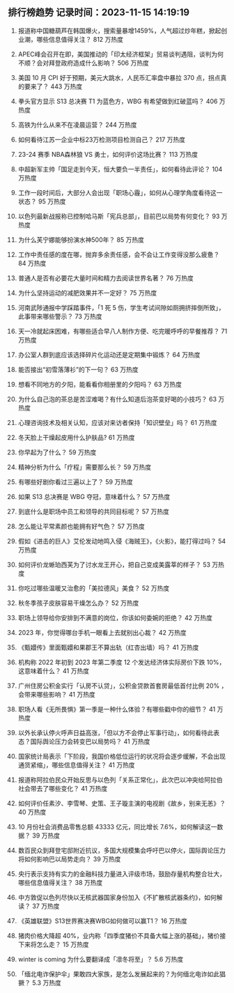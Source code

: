 
## 排行榜趋势 记录时间：2023-11-15 14:19:19
  
  1. 报道称中国糖葫芦在韩国爆火，搜索量暴增1459%，人气超过炒年糕，掀起创业潮，哪些信息值得关注？ 812 万热度
    
  2. APEC峰会召开在即，美国推动的「印太经济框架」贸易谈判遇阻，谈判为何不顺？会对拜登政府造成什么影响？ 506 万热度
    
  3. 美国 10 月 CPI 好于预期，美元大跳水，人民币汇率盘中暴拉 370 点，拐点真的要来了？ 443 万热度
    
  4. 拳头官方显示 S13 总决赛 T1 为蓝色方，WBG 有希望做到红破蓝吗？ 406 万热度
    
  5. 高铁为什么从来不在凌晨运营？ 244 万热度
    
  6. 如何看待江苏一企业中标23万检测项目检测自己？ 217 万热度
    
  7. 23-24 赛季 NBA森林狼 VS 勇士，如何评价这场比赛？ 113 万热度
    
  8. 中超新军主帅「国足走到今天，恒大要负一半责任」，如何看待此评论？ 104 万热度
    
  9. 工作一段时间后，大部分人会出现「职场心霾」，如何从心理学角度看待这一状态？ 95 万热度
    
  10. 以色列最新战报称已控制哈马斯「宪兵总部」，目前巴以局势有何变化？ 93 万热度
    
  11. 为什么芙宁娜能够扮演水神500年？ 85 万热度
    
  12. 工作中责任感的度在哪，抛弃多余责任感，会不会让工作变得没那么疲惫？ 84 万热度
    
  13. 普通人是否有必要花大量时间和精力去阅读世界名著？ 76 万热度
    
  14. 为什么坚持运动的减肥效果并不一定好？ 75 万热度
    
  15. 河南武陟通报中学踩踏事件，「1 死 5 伤，学生考试间隙如厕拥挤摔倒所致」，此事带来哪些警示？ 73 万热度
    
  16. 天一冷就起床困难，有哪些适合早八人制作方便、吃完暖呼呼的早餐推荐？ 71 万热度
    
  17. 办公室人群到底应该选择碎片化运动还是定期集中锻炼？ 64 万热度
    
  18. 能否接出“初雪落薄衫”的下一句？ 63 万热度
    
  19. 想看不同地方的夕阳，能看看你相册里的夕阳吗？ 63 万热度
    
  20. 为什么自己泡的茶总是苦涩难喝？有什么知道后泡茶变好喝的小技巧？ 63 万热度
    
  21. 心理咨询技术及相关认知，应该对来访者保持「知识壁垒」吗？ 61 万热度
    
  22. 冬天脸上干燥起皮用什么护肤品? 61 万热度
    
  23. 你早起为了什么？ 59 万热度
    
  24. 精神分析为什么「疗程」需要那么长？ 59 万热度
    
  25. 有哪些好剧你看过三遍以上了？ 59 万热度
    
  26. 如果 S13 总决赛是 WBG 夺冠，意味着什么？ 57 万热度
    
  27. 到底什么是职场中员工和领导的共同目标呢？ 57 万热度
    
  28. 怎么能让平常素颜也能拥有好气色？ 57 万热度
    
  29. 假如《进击的巨人》艾伦发动地鸣入侵《海贼王》，《火影》，能打得过吗？ 54 万热度
    
  30. 如何评价龙蜥珀西芙为了讨水龙王开心，把自己变成美露莘的样子？ 53 万热度
    
  31. 你吃过哪些温暖又治愈的「美拉德风」美食？ 52 万热度
    
  32. 秋冬季孩子皮肤容易干燥怎么办？ 52 万热度
    
  33. 职场上领导给你安排到不满意的岗位，你该如何委婉的拒绝？ 42 万热度
    
  34. 2023 年，你觉得哪台手机一眼看上去就别出心裁？ 42 万热度
    
  35. 《甄嬛传》里面甄嬛和果郡王不算出轨（红杏出墙）吗？ 41 万热度
    
  36. 机构称 2022 年初到 2023 年第二季度 12 个发达经济体实际房价下跌 10%，这意味着什么？ 41 万热度
    
  37. 广州住房公积金实行「认房不认贷」，公积金贷款首套房最低首付比例 20% ，会带来哪些影响？ 41 万热度
    
  38. 职场人看《无所畏惧》第一季是一种什么体验？有哪些戳中你的细节？ 41 万热度
    
  39. 以外长承认停火呼声日益高涨，「但以方不会停止军事行动」，如何看待此表态？国际舆论压力会转变巴以局势吗？ 41 万热度
    
  40. 国家统计局表示「下阶段，我国价格低位运行的状况将会逐步缓解，不会出现通货紧缩」，哪些信息值得关注？ 41 万热度
    
  41. 报道称阿拉伯民众开始反思与以色列「关系正常化」，此次巴以冲突给阿拉伯社会带去了哪些变化？ 41 万热度
    
  42. 如何评价任素汐、李雪琴、史策、王子璇主演的电视剧《故乡，别来无恙》？ 40 万热度
    
  43. 10 月份社会消费品零售总额 43333 亿元，同比增长 7.6%，如何解读这一数据？ 39 万热度
    
  44. 数百民众到拜登宅邸附近抗议，多国大规模集会呼吁巴以停火，国际舆论压力将如何影响巴以局势走向？ 39 万热度
    
  45. 央行表示支持有实力的金融科技力量进入评级市场，鼓励存量机构整合壮大，哪些信息值得关注？ 38 万热度
    
  46. 中方敦促以色列尽快以无核武器国家身份加入《不扩散核武器条约》，如何解读？ 37 万热度
    
  47. 《英雄联盟》S13世界赛决赛WBG如何做可以赢T1？ 16 万热度
    
  48. 猪肉价格大降超 40%，业内称「四季度猪价不具备大幅上涨的基础」，猪价接下来将怎么走？ 15 万热度
    
  49. winter is coming 为什么要翻译成「凛冬将至」？ 5.6 万热度
    
  50. 「缅北电诈保护伞」果敢四大家族，是怎么发展起来的？为何缅北电诈如此猖獗？ 5.3 万热度
    
